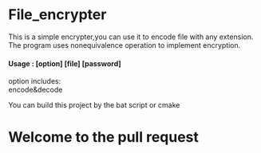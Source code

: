 # File_encrypter

This is a simple encrypter,you can use it to encode file with any extension.  
The program uses nonequivalence operation to implement encryption.  

#### Usage : [option] [file] [password]  

option includes:  
encode&decode  
  
You can build this project by the bat script or cmake

# Welcome to the pull request

